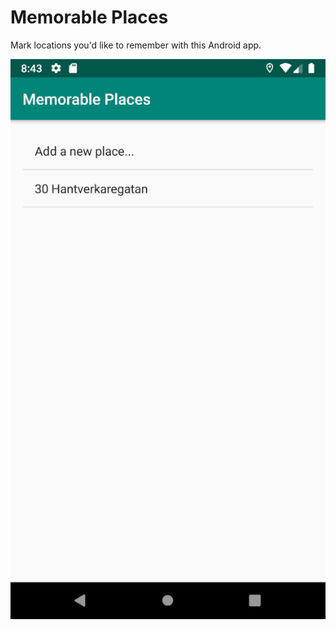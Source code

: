 # Memorable Places
Mark locations you'd like to remember with this Android app.

![Memorable Places gif](memorable-places.gif)
